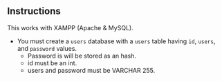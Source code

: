 ## Instructions
This works with XAMPP (Apache & MySQL).
- You must create a `users` database with a `users` table having `id`, `users`, and `password` values.
	- Password is will be stored as an hash.
  	- id must be an int. 
 	- users and password must be VARCHAR 255.
